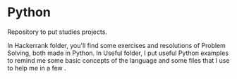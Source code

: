 # Python
Repository to put studies projects.

In Hackerrank folder, you'll find some exercises and resolutions of Problem Solving, both made in Python.
In Useful folder, I put useful Python examples to remind me some basic concepts of the language and some files that I use to help me in a few .

